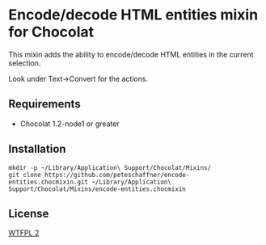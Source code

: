 # Encode/decode HTML entities mixin for Chocolat
This mixin adds the ability to encode/decode HTML entities in the current
selection.

Look under Text->Convert for the actions.

## Requirements
- Chocolat 1.2-node1 or greater

## Installation
    mkdir -p ~/Library/Application\ Support/Chocolat/Mixins/
    git clone https://github.com/peteschaffner/encode-entities.chocmixin.git ~/Library/Application\ Support/Chocolat/Mixins/encode-entities.chocmixin

## License
[WTFPL 2](http://wtfpl2.com)
